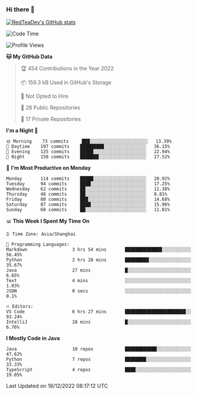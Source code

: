 ### Hi there 👋

<!--
**RedTeaDev/RedTeaDev** is a ✨ _special_ ✨ repository because its `README.md` (this file) appears on your GitHub profile.

Here are some ideas to get you started:

- 🔭 I’m currently working on ...
- 🌱 I’m currently learning ...
- 👯 I’m looking to collaborate on ...
- 🤔 I’m looking for help with ...
- 💬 Ask me about ...
- 📫 How to reach me: ...
- 😄 Pronouns: ...
- ⚡ Fun fact: ...
-->

<!--
[![wakatime](https://wakatime.com/badge/user/6b101ed0-04c0-4490-9283-eb61f2efff96.svg)](https://wakatime.com/@6b101ed0-04c0-4490-9283-eb61f2efff96)
!-->

[![RedTeaDev's GitHub stats](https://github-readme-stats.vercel.app/api?username=RedTeaDev)](https://github.com/anuraghazra/github-readme-stats)
<!--
[![willianrod's wakatime stats](https://github-readme-stats.vercel.app/api/wakatime?username=RedTeaDev)](https://github.com/anuraghazra/github-readme-stats)
!-->
<!--START_SECTION:waka-->
![Code Time](http://img.shields.io/badge/Code%20Time-1%2C062%20hrs%2021%20mins-blue)

![Profile Views](http://img.shields.io/badge/Profile%20Views-1-blue)

**🐱 My GitHub Data** 

> 🏆 454 Contributions in the Year 2022
 > 
> 📦 159.3 kB Used in GitHub's Storage 
 > 
> 🚫 Not Opted to Hire
 > 
> 📜 28 Public Repositories 
 > 
> 🔑 17 Private Repositories  
 > 
**I'm a Night 🦉** 

```text
🌞 Morning    73 commits     ███░░░░░░░░░░░░░░░░░░░░░░   13.39% 
🌆 Daytime    197 commits    █████████░░░░░░░░░░░░░░░░   36.15% 
🌃 Evening    125 commits    █████░░░░░░░░░░░░░░░░░░░░   22.94% 
🌙 Night      150 commits    ███████░░░░░░░░░░░░░░░░░░   27.52%

```
📅 **I'm Most Productive on Monday** 

```text
Monday       114 commits    █████░░░░░░░░░░░░░░░░░░░░   20.92% 
Tuesday      94 commits     ████░░░░░░░░░░░░░░░░░░░░░   17.25% 
Wednesday    62 commits     ██░░░░░░░░░░░░░░░░░░░░░░░   11.38% 
Thursday     48 commits     ██░░░░░░░░░░░░░░░░░░░░░░░   8.81% 
Friday       80 commits     ███░░░░░░░░░░░░░░░░░░░░░░   14.68% 
Saturday     87 commits     ████░░░░░░░░░░░░░░░░░░░░░   15.96% 
Sunday       60 commits     ██░░░░░░░░░░░░░░░░░░░░░░░   11.01%

```


📊 **This Week I Spent My Time On** 

```text
⌚︎ Time Zone: Asia/Shanghai

💬 Programming Languages: 
Markdown                 3 hrs 54 mins       ██████████████░░░░░░░░░░░   56.45% 
Python                   2 hrs 28 mins       █████████░░░░░░░░░░░░░░░░   35.67% 
Java                     27 mins             █░░░░░░░░░░░░░░░░░░░░░░░░   6.65% 
Text                     4 mins              ░░░░░░░░░░░░░░░░░░░░░░░░░   1.03% 
JSON                     0 secs              ░░░░░░░░░░░░░░░░░░░░░░░░░   0.1%

🔥 Editors: 
VS Code                  6 hrs 27 mins       ███████████████████████░░   93.24% 
IntelliJ                 28 mins             █░░░░░░░░░░░░░░░░░░░░░░░░   6.76%

```

**I Mostly Code in Java** 

```text
Java                     10 repos            ████████████░░░░░░░░░░░░░   47.62% 
Python                   7 repos             ████████░░░░░░░░░░░░░░░░░   33.33% 
TypeScript               4 repos             ████░░░░░░░░░░░░░░░░░░░░░   19.05%

```



 Last Updated on 18/12/2022 08:17:12 UTC
<!--END_SECTION:waka-->


